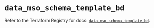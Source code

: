 # `data_mso_schema_template_bd`

Refer to the Terraform Registry for docs: [`data_mso_schema_template_bd`](https://registry.terraform.io/providers/ciscodevnet/mso/1.5.3/docs/data-sources/schema_template_bd).
